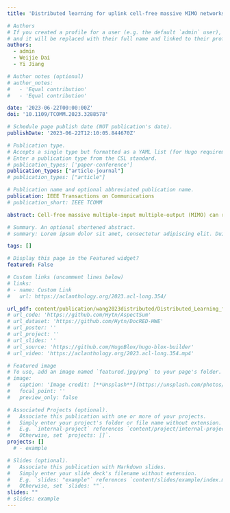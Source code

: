 ```yaml
---
title: 'Distributed learning for uplink cell-free massive MIMO networks'

# Authors
# If you created a profile for a user (e.g. the default `admin` user), write the username (folder name) here
# and it will be replaced with their full name and linked to their profile.
authors:
  - admin
  - Weijie Dai
  - Yi Jiang

# Author notes (optional)
# author_notes:
#   - 'Equal contribution'
#   - 'Equal contribution'

date: '2023-06-22T00:00:00Z'
doi: '10.1109/TCOMM.2023.3288578'

# Schedule page publish date (NOT publication's date).
publishDate: '2023-06-22T12:10:05.844670Z'

# Publication type.
# Accepts a single type but formatted as a YAML list (for Hugo requirements).
# Enter a publication type from the CSL standard.
# publication_types: ['paper-conference']
publication_types: ["article-journal"]
# publication_types: ["article"]

# Publication name and optional abbreviated publication name.
publication: IEEE Transactions on Communications
# publication_short: IEEE TCOMM

abstract: Cell-free massive multiple-input multiple-output (MIMO) can resolve the inter-cell interference issue in cellular networks through cooperative beamforming of the distributed access points (APs). This paper focuses on an uplink cell-free massive MIMO network and investigates novel methods to train the central processing unit (CPU), the APs, and the users in the network. To reduce the communication burden posed on the fronthaul, each AP applies receive beamforming to compress the vector signals into scalar ones before passing them to the CPU for centralized processing. By drawing analogies between an uplink cell-free network and a quasi-neural network and borrowing the idea of backpropagation algorithm, we propose a novel scheme named the distributed learning for uplink cell-free massive MIMO beamforming (DLCB), which can achieve the multi-AP cooperation without explicit estimation of their channel state information (CSI). The DLCB has low computational complexity and is applicable to various objective functions, such as the minimum mean squared error criterion and the maximum sum rate criterion. Extensive simulations verify that the proposed scheme achieves superior performance over the state-of-the-art methods.

# Summary. An optional shortened abstract.
# summary: Lorem ipsum dolor sit amet, consectetur adipiscing elit. Duis posuere tellus ac convallis placerat. Proin tincidunt magna sed ex sollicitudin condimentum.

tags: []

# Display this page in the Featured widget?
featured: False

# Custom links (uncomment lines below)
# links:
# - name: Custom Link
#   url: https://aclanthology.org/2023.acl-long.354/

url_pdf: content/publication/wang2023distributed/Distributed_Learning_for_Uplink.pdf
# url_code: 'https://github.com/Hytn/AspectSum'
# url_dataset: 'https://github.com/Hytn/DocRED-HWE'
# url_poster: ''
# url_project: ''
# url_slides: ''
# url_source: 'https://github.com/HugoBlox/hugo-blox-builder'
# url_video: 'https://aclanthology.org/2023.acl-long.354.mp4'

# Featured image
# To use, add an image named `featured.jpg/png` to your page's folder.
# image:
#   caption: 'Image credit: [**Unsplash**](https://unsplash.com/photos/pLCdAaMFLTE)'
#   focal_point: ''
#   preview_only: false

# Associated Projects (optional).
#   Associate this publication with one or more of your projects.
#   Simply enter your project's folder or file name without extension.
#   E.g. `internal-project` references `content/project/internal-project/index.md`.
#   Otherwise, set `projects: []`.
projects: []
  # - example

# Slides (optional).
#   Associate this publication with Markdown slides.
#   Simply enter your slide deck's filename without extension.
#   E.g. `slides: "example"` references `content/slides/example/index.md`.
#   Otherwise, set `slides: ""`.
slides: ""
# slides: example
---
```

